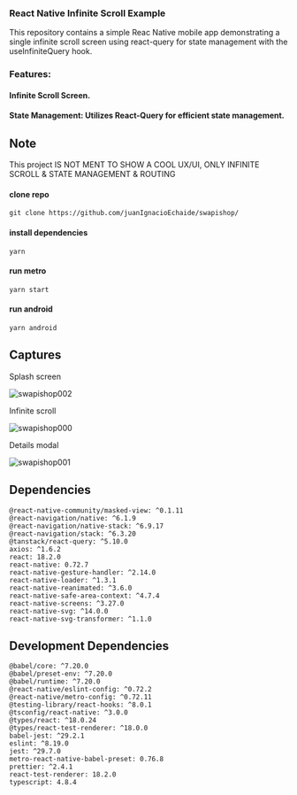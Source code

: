 ### React Native Infinite Scroll Example

This repository contains a simple Reac Native mobile app demonstrating a single infinite scroll screen using react-query for state management with the useInfiniteQuery hook.

### Features:
####  Infinite Scroll Screen.
####   State Management: Utilizes React-Query for efficient state management.

## Note

This project IS NOT MENT TO SHOW A COOL UX/UI, ONLY INFINITE SCROLL & STATE MANAGEMENT & ROUTING

#### clone repo

    git clone https://github.com/juanIgnacioEchaide/swapishop/

#### install dependencies

    yarn 
    
#### run metro

    yarn start 
    
#### run android

    yarn android

## Captures    

Splash screen

![swapishop002](https://github.com/juanIgnacioEchaide/swapishop/assets/43832189/14c46a8c-798f-4954-8d65-ad7b095f7858)

Infinite scroll

![swapishop000](https://github.com/juanIgnacioEchaide/swapishop/assets/43832189/638724a2-5527-4814-a2ee-de3b8301772b)

Details modal

![swapishop001](https://github.com/juanIgnacioEchaide/swapishop/assets/43832189/61fd63d0-daea-4b92-a077-fc19ea298bda)

## Dependencies

    @react-native-community/masked-view: ^0.1.11
    @react-navigation/native: ^6.1.9
    @react-navigation/native-stack: ^6.9.17
    @react-navigation/stack: ^6.3.20
    @tanstack/react-query: ^5.10.0
    axios: ^1.6.2
    react: 18.2.0
    react-native: 0.72.7
    react-native-gesture-handler: ^2.14.0
    react-native-loader: ^1.3.1
    react-native-reanimated: ^3.6.0
    react-native-safe-area-context: ^4.7.4
    react-native-screens: ^3.27.0
    react-native-svg: ^14.0.0
    react-native-svg-transformer: ^1.1.0

## Development Dependencies

    @babel/core: ^7.20.0
    @babel/preset-env: ^7.20.0
    @babel/runtime: ^7.20.0
    @react-native/eslint-config: ^0.72.2
    @react-native/metro-config: ^0.72.11
    @testing-library/react-hooks: ^8.0.1
    @tsconfig/react-native: ^3.0.0
    @types/react: ^18.0.24
    @types/react-test-renderer: ^18.0.0
    babel-jest: ^29.2.1
    eslint: ^8.19.0
    jest: ^29.7.0
    metro-react-native-babel-preset: 0.76.8
    prettier: ^2.4.1
    react-test-renderer: 18.2.0
    typescript: 4.8.4
